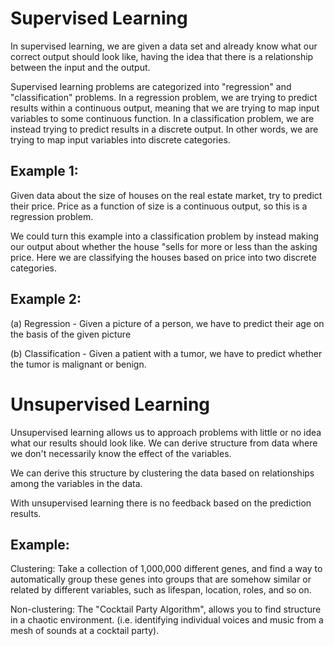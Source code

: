 # Supervised Learning
In supervised learning, we are given a data set and already know what our correct output should look like, having the idea that there is a 
relationship between the input and the output.

Supervised learning problems are categorized into "regression" and "classification" problems. In a regression problem, we are trying to predict results 
within a continuous output, meaning that we are trying to map input variables to some continuous function. In a classification problem, we are instead trying to 
predict results in a discrete output. In other words, we are trying to map input variables into discrete categories. 

## Example 1:

Given data about the size of houses on the real estate market, try to predict their price. Price as a function of size is a continuous output, so this is a regression problem.

We could turn this example into a classification problem by instead making our output about whether the house "sells for more or less than the asking price.
Here we are classifying the houses based on price into two discrete categories.

## Example 2:

(a) Regression - Given a picture of a person, we have to predict their age on the basis of the given picture

(b) Classification - Given a patient with a tumor, we have to predict whether the tumor is malignant or benign. 

# Unsupervised Learning
Unsupervised learning allows us to approach problems with little or no idea what our results should look like. We can derive structure from data where we don't necessarily 
know the effect of the variables.

We can derive this structure by clustering the data based on relationships among the variables in the data.

With unsupervised learning there is no feedback based on the prediction results.

## Example:

Clustering: Take a collection of 1,000,000 different genes, and find a way to automatically group these genes into groups that are somehow similar or related 
by different variables, such as lifespan, location, roles, and so on.

Non-clustering: The "Cocktail Party Algorithm", allows you to find structure in a chaotic environment. 
(i.e. identifying individual voices and music from a mesh of sounds at a cocktail party).
